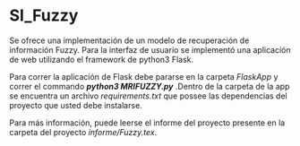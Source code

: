 # SI_Fuzzy

Se ofrece una implementación de un modelo de recuperación de información Fuzzy. Para la interfaz de usuario se implementó una aplicación de web utilizando el framework de python3 Flask.

Para correr la aplicación de Flask debe pararse en la carpeta *FlaskApp* y correr el commando *__python3 MRIFUZZY.py__* .Dentro de la carpeta de la app se encuentra un archivo *requirements.txt* que possee las dependencias del proyecto que usted debe instalarse.

Para más información, puede leerse el informe del proyecto presente en la carpeta del proyecto *informe/Fuzzy.tex*.

